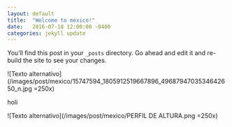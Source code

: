 ```yaml
---
layout: default
title:  "Welcome to mexico!"
date:   2016-07-18 12:00:00 -0400
categories: jekyll update
---
```

You’ll find this post in your `_posts` directory. Go ahead and edit it and re-build the site to see your changes.


![Texto alternativo](/images/post/mexico/15747594_1805912519667896_4968794703534642650_n.jpg =250x)

holi

![Texto alternativo](/images/post/mexico/PERFIL DE ALTURA.png =250x)

